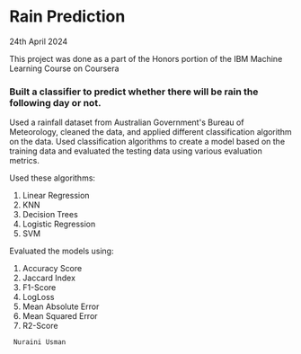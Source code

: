 # Rain Prediction
24th April 2024

This project was done as a part of the Honors portion of the IBM Machine Learning Course on Coursera
### Built a classifier to predict whether there will be rain the following day or not.



Used a rainfall dataset from Australian Government's Bureau of Meteorology, cleaned the data, and applied different classification algorithm on the data.
Used classification algorithms to create a model based on the training data and evaluated the testing data using various evaluation metrics.

Used these algorithms:

1.  Linear Regression
2.  KNN
3.  Decision Trees
4.  Logistic Regression
5.  SVM

Evaluated the models using:

1.  Accuracy Score
2.  Jaccard Index
3.  F1-Score
4.  LogLoss
5.  Mean Absolute Error
6.  Mean Squared Error
7.  R2-Score

<code> Nuraini Usman </code>
